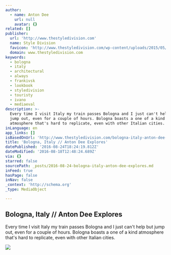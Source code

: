 ```yaml
---
author:
  - name: Anton Dee
    url: null
    avatar: {}
related: []
publisher:
  url: 'http://www.thestyledivision.com'
  name: Style Division
  favicon: 'http://www.thestyledivision.com/wp-content/uploads/2015/05/favicon2-copy.png'
  domain: www.thestyledivision.com
keywords:
  - bologna
  - italy
  - architectural
  - always
  - frankivsk
  - lookbook
  - styledivision
  - touristy
  - ivano
  - mediaeval
description: >-
  Every time I visit Italy my train passes Bologna and I just can't help but
  jump out, even for a couple of hours. Bologna boasts a one of a kind
  atmosphere that's hard to replicate, even with other Italian cities.
inLanguage: en
app_links: []
isBasedOnUrl: 'http://www.thestyledivision.com/bologna-italy-anton-dee-explores'
title: 'Bologna, Italy // Anton Dee Explores'
datePublished: '2016-08-24T18:24:19.812Z'
dateModified: '2016-08-18T12:48:24.689Z'
via: {}
starred: false
sourcePath: _posts/2016-08-24-bologna-italy-anton-dee-explores.md
inFeed: true
hasPage: false
inNav: false
_context: 'http://schema.org'
_type: MediaObject

---
```

<article style=""><h1>Bologna, Italy // Anton Dee Explores</h1><p>Every time I visit Italy my train passes Bologna and I just can't help but jump out, even for a couple of hours. Bologna boasts a one of a kind atmosphere that's hard to replicate, even with other Italian cities.</p><img src="http://www.thestyledivision.com/wp-content/uploads/2016/06/bologna-art-of-visuals-travel-blogger-italy-4.jpg" /></article>